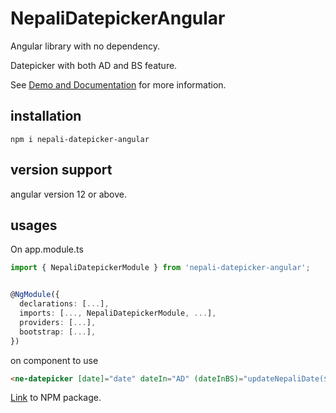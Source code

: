 # NepaliDatepickerAngular

Angular library with no dependency.

Datepicker with both AD and BS feature.

See [Demo and Documentation](https://recase.github.io/angular-nepali-datepicker/) for more information.

## installation

```script
npm i nepali-datepicker-angular
```

## version support

angular version 12 or above.

## usages

On app.module.ts

```Typescript
import { NepaliDatepickerModule } from 'nepali-datepicker-angular';


@NgModule({
  declarations: [...],
  imports: [..., NepaliDatepickerModule, ...],
  providers: [...],
  bootstrap: [...],
})
```

on component to use

```html
<ne-datepicker [date]="date" dateIn="AD" (dateInBS)="updateNepaliDate($event)" (dateInAD)="updateEnglishDate($event)"> </ne-datepicker>
```

[Link](https://www.npmjs.com/package/nepali-datepicker-angular) to NPM package.
